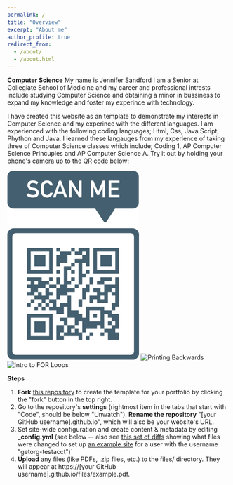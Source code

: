```yaml
---
permalink: /
title: "Overview"
excerpt: "About me"
author_profile: true
redirect_from: 
  - /about/
  - /about.html
---
```


<b>Computer Science</b> My name is Jennifer Sandford  I am a Senior at Collegiate School of Medicine and my career and professional intrests include studying Computer Science and obtaining a minor in bussiness to expand my knowledge and foster my experince with technology.

  I have created this website as an template to demonstrate my interests in Computer Science and my experince with the different languages. I am experienced with the following coding languages; Html, Css, Java Script, Phython and Java. I learned these langauges from my experience of taking three of Computer Science classes which include; Coding 1, AP Computer Science Princuples and AP Computer Science A. Try it out by holding your phone's camera up to the QR code below:

![Jennifer's QR Code](/images/frame.png)
![Printing Backwards](https://repl.it/@jennifer235/LegalHandsomeDimensions)
![Intro to FOR Loops ](https://repl.it/@jennifer235/WheatRoyalMiddleware)


<b> Steps </b>
1. <b>Fork</b> [this repository](https://github.com/CodeCSMB/codecsmb.github.io)  to create the template for your portfolio by clicking the "fork" button in the top right.
2. Go to the repository's <b>settings</b> (rightmost item in the tabs that start with "Code", should be below "Unwatch"). <b>Rename the repository</b> "[your GitHub username].github.io", which will also be your website's URL.
3. Set site-wide configuration and create content & metadata by editing <b>_config.yml</b> (see below -- also see [this set of diffs](http://archive.is/3TPas) showing what files were changed to set up [an example site](https://getorg-testacct.github.io) for a user with the username "getorg-testacct")`
4. <b>Upload</b> any files (like PDFs, .zip files, etc.) to the files/ directory. They will appear at https://[your GitHub username].github.io/files/example.pdf.  

